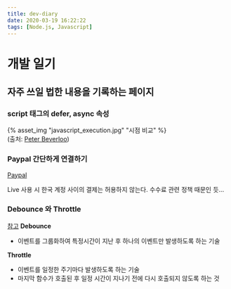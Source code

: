 ```yaml
---
title: dev-diary
date: 2020-03-19 16:22:22
tags: [Node.js, Javascript]
---
```

# 개발 일기

## 자주 쓰일 법한 내용을 기록하는 페이지

### script 태그의 defer, async 속성

{% asset_img "javascript_execution.jpg" "시점 비교" %}<br>
(출처: [Peter Beverloo](http://peter.sh/experimentsasynchronous-and-deferred-javascript-execution-explained/))

### Paypal 간단하게 연결하기
[Paypal](https://developer.paypal.com/docs/checkout/integrate)

Live 사용 시 한국 계정 사이의 결제는 허용하지 않는다. 수수료 관련 정책 때문인 듯...

### Debounce 와 Throttle
[참고](https://webclub.tistory.com/607)
<b>Debounce</b>
- 이벤트를 그룹화하여 특정시간이 지난 후 하나의 이벤트만 발생하도록 하는 기술

<b>Throttle</b>
- 이벤트를 일정한 주기마다 발생하도록 하는 기술
- 마지막 함수가 호출된 후 일정 시간이 지나기 전에 다시 호출되지 않도록 하는 것

